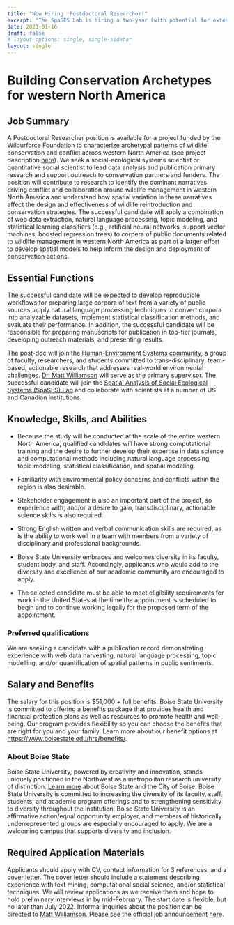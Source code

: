 ```yaml
---
title: "Now Hiring: Postdoctoral Researcher!"
excerpt: "The SpaSES Lab is hiring a two-year (with potential for extension) postdoctoral researcher to help map archetypes of conservation conflict and opportunity in North America. We are looking for someone with a background in computational social science, social-ecological systems science, or big data analytics to join our team. Applications accepted until the position is filled with interviews beginning March 1, 2022"
date: 2021-01-16
draft: false
# layout options: single, single-sidebar
layout: single
---
```

# Building Conservation Archetypes for western North America

## Job Summary
A Postdoctoral Researcher position is available for a project funded by the Wilburforce Foundation to characterize archetypal patterns of wildlife conservation and conflict across western North America (see project description [here]()). We seek a social-ecological systems scientist or quantitative social scientist to lead data analysis and publication primary research and support outreach to conservation partners and funders.
The position will contribute to research to identify the dominant narratives driving conflict and collaboration around wildlife management in western North America and understand how spatial variation in these narratives affect the design and effectiveness of wildlife reintroduction and conservation strategies. The successful candidate will apply a combination of web data extraction, natural language processing, topic modeling, and statistical learning classifiers (e.g., artificial neural networks, support vector machines, boosted regression trees) to corpera of public documents related to wildlife management in western North America as part of a larger effort to develop spatial models to help inform the design and deployment of conservation actions.

## Essential Functions
The successful candidate will be expected to develop reproducible workflows for preparing large corpora of text from a variety of public sources, apply natural language processing techniques to convert corpora into analyzable datasets, implement statistical classification methods, and evaluate their performance. In addition, the successful candidate will be responsible for preparing manuscripts for publication in top-tier journals, developing outreach materials, and presenting results.

The post-doc will join the [Human-Environment Systems community](https://www.boisestate.edu/hes/), a group of faculty, researchers, and students committed to trans-disciplinary, team-based, actionable research that addresses real-world environmental challenges. [Dr. Matt Williamson](https://www.boisestate.edu/hes/people/matt-williamson/) will serve as the primary supervisor. The successful candidate will join the [Spatial Analysis of Social Ecological Systems (SpaSES) Lab](https://www.spaseslab.com) and collaborate with scientists at a number of US and Canadian institutions. 

## Knowledge, Skills, and Abilities
* Because the study will be conducted at the scale of the entire western North America, qualified candidates will have strong computational training and the desire to further develop their expertise in data science and computational methods including natural language processing, topic modeling, statistical classification, and spatial modeling.

* Familiarity with environmental policy concerns and conflicts within the region is also desirable.

* Stakeholder engagement is also an important part of the project, so experience with, and/or a desire to gain, transdisciplinary, actionable science skills is also required. 

* Strong English written and verbal communication skills are required, as is the ability to work well in a team with members from a variety of disciplinary and professional backgrounds.

* Boise State University embraces and welcomes diversity in its faculty, student body, and staff. Accordingly, applicants who would add to the diversity and excellence of our academic community are encouraged to apply.

* The selected candidate must be able to meet eligibility requirements for work in the United States at the time the appointment is scheduled to begin and to continue working legally for the proposed term of the appointment.

### Preferred qualifications
We are seeking a candidate with a publication record demonstrating experience with web data harvesting, natural language processing, topic modelling, and/or quantification of spatial patterns in public sentiments.

## Salary and Benefits
The salary for this position is $51,000 + full benefits. Boise State University is committed to offering a benefits package that provides health and financial protection plans as well as resources to promote health and well-being. Our program provides flexibility so you can choose the benefits that are right for you and your family. Learn more about our benefit options at https://www.boisestate.edu/hrs/benefits/.

### About Boise State
Boise State University, powered by creativity and innovation, stands uniquely positioned in the Northwest as a metropolitan research university of distinction. [Learn more](https://www.boisestate.edu/about/boise-and-beyond/) about Boise State and the City of Boise. Boise State University is committed to increasing the diversity of its faculty, staff, students, and academic program offerings and to strengthening sensitivity to diversity throughout the institution. Boise State University is an affirmative action/equal opportunity employer, and members of historically underrepresented groups are especially encouraged to apply. We are a welcoming campus that supports diversity and inclusion.

## Required Application Materials
Applicants should apply with CV, contact information for 3 references, and a cover letter. The cover letter should include a statement describing experience with text mining, computational social science, and/or statistical techniques. We will review applications as we receive them and hope to hold preliminary interviews in by mid-February. The start date is flexible, but no later than July 2022. Informal inquiries about the position can be directed to [Matt Williamson](mailto:mattwilliamson@boisestate.edu). Please see the official job announcement [here](https://jobs.boisestate.edu/en-us/job/496404/post-doctoral-research-scholar).